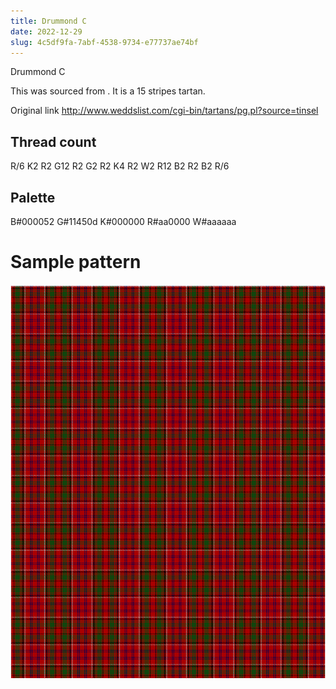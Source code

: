 ```yaml
---
title: Drummond C
date: 2022-12-29
slug: 4c5df9fa-7abf-4538-9734-e77737ae74bf
---
```

Drummond C

This was sourced from <no value>.  It is a 15 stripes tartan.

Original link http://www.weddslist.com/cgi-bin/tartans/pg.pl?source=tinsel

## Thread count
R/6 K2 R2 G12 R2 G2 R2 K4 R2 W2 R12 B2 R2 B2 R/6

## Palette
B#000052 G#11450d K#000000 R#aa0000 W#aaaaaa

# Sample pattern

![Tartan detail](tartan.png "R/6 K2 R2 G12 R2 G2 R2 K4 R2 W2 R12 B2 R2 B2 R/6 tartan")